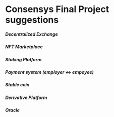 # Consensys Final Project suggestions



##### Decentralized Exchange

##### NFT Marketplace

##### Staking Platform

##### Payment system (employer <-> empoyee)

##### Stable coin

##### Derivative Platform

##### Oracle
